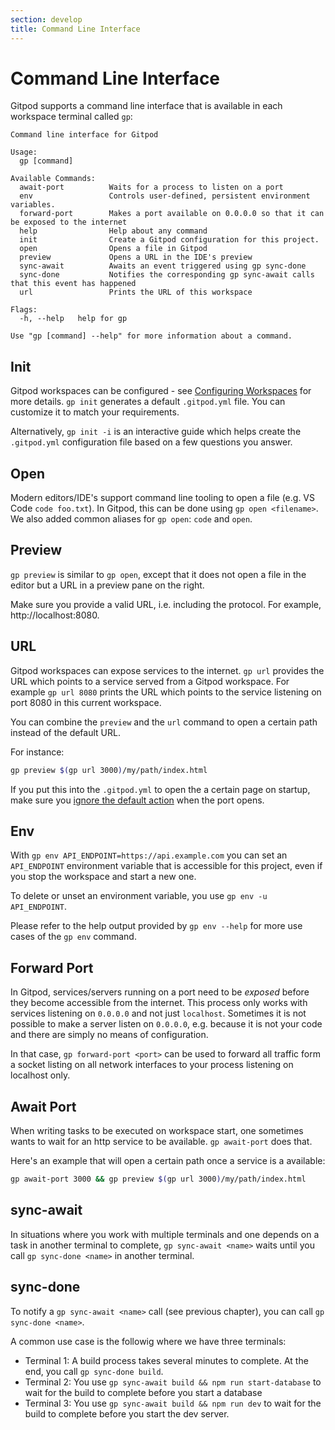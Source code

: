 ```yaml
---
section: develop
title: Command Line Interface
---
```


<script context="module">
  export const prerender = true;
</script>

# Command Line Interface

Gitpod supports a command line interface that is available in each workspace terminal called `gp`:

```text
Command line interface for Gitpod

Usage:
  gp [command]

Available Commands:
  await-port          Waits for a process to listen on a port
  env                 Controls user-defined, persistent environment variables.
  forward-port        Makes a port available on 0.0.0.0 so that it can be exposed to the internet
  help                Help about any command
  init                Create a Gitpod configuration for this project.
  open                Opens a file in Gitpod
  preview             Opens a URL in the IDE's preview
  sync-await          Awaits an event triggered using gp sync-done
  sync-done           Notifies the corresponding gp sync-await calls that this event has happened
  url                 Prints the URL of this workspace

Flags:
  -h, --help   help for gp

Use "gp [command] --help" for more information about a command.
```

## Init

Gitpod workspaces can be configured - see [Configuring Workspaces](/docs/beta/configure) for more details. `gp init` generates a default `.gitpod.yml` file. You can customize it to match your requirements.

Alternatively, `gp init -i` is an interactive guide which helps create the `.gitpod.yml` configuration file based on a few questions you answer.

## Open

Modern editors/IDE's support command line tooling to open a file (e.g. VS Code `code foo.txt`). In Gitpod, this can be done using `gp open <filename>`.
We also added common aliases for `gp open`: `code` and `open`.

## Preview

`gp preview` is similar to `gp open`, except that it does not open a file in the editor but a URL in a preview pane on the right.

Make sure you provide a valid URL, i.e. including the protocol. For example, http://localhost:8080.

## URL

Gitpod workspaces can expose services to the internet. `gp url` provides the URL which points to a service served from a Gitpod workspace. For example `gp url 8080` prints the URL which points to the service listening on port 8080 in this current workspace.

You can combine the `preview` and the `url` command to open a certain path instead of the default URL.

For instance:

```sh
gp preview $(gp url 3000)/my/path/index.html
```

If you put this into the `.gitpod.yml` to open the a certain page on startup, make sure you [ignore the default action](/docs/beta/config-ports) when the port opens.

## Env

With `gp env API_ENDPOINT=https://api.example.com` you can set an `API_ENDPOINT` environment variable that is accessible for this project, even if you stop the workspace and start a new one.

To delete or unset an environment variable, you use `gp env -u API_ENDPOINT`.

Please refer to the help output provided by `gp env --help` for more use cases of the `gp env` command.

## Forward Port

In Gitpod, services/servers running on a port need to be _exposed_ before they become accessible from the internet. This process only works with services listening on `0.0.0.0` and not just `localhost`.
Sometimes it is not possible to make a server listen on `0.0.0.0`, e.g. because it is not your code and there are simply no means of configuration.

In that case, `gp forward-port <port>` can be used to forward all traffic form a socket listing on all network interfaces to your process listening on localhost only.

## Await Port

When writing tasks to be executed on workspace start, one sometimes wants to wait for an http service to be available. `gp await-port` does that.

Here's an example that will open a certain path once a service is a available:

```sh
gp await-port 3000 && gp preview $(gp url 3000)/my/path/index.html
```

## sync-await

In situations where you work with multiple terminals and one depends on a task in another terminal to complete, `gp sync-await <name>` waits until you call `gp sync-done <name>` in another terminal.

## sync-done

To notify a `gp sync-await <name>` call (see previous chapter), you can call `gp sync-done <name>`.

A common use case is the followig where we have three terminals:

- Terminal 1: A build process takes several minutes to complete. At the end, you call `gp sync-done build`.
- Terminal 2: You use `gp sync-await build && npm run start-database` to wait for the build to complete before you start a database
- Terminal 3: You use `gp sync-await build && npm run dev` to wait for the build to complete before you start the dev server.
